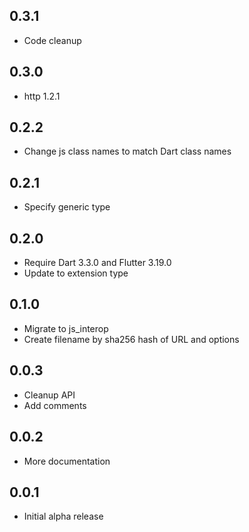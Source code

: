 ## 0.3.1

* Code cleanup

## 0.3.0

* http 1.2.1

## 0.2.2

* Change js class names to match Dart class names

## 0.2.1

* Specify generic type

## 0.2.0

* Require Dart 3.3.0 and Flutter 3.19.0
* Update to extension type

## 0.1.0

* Migrate to js_interop
* Create filename by sha256 hash of URL and options

## 0.0.3

* Cleanup API
* Add comments

## 0.0.2

* More documentation

## 0.0.1

* Initial alpha release
